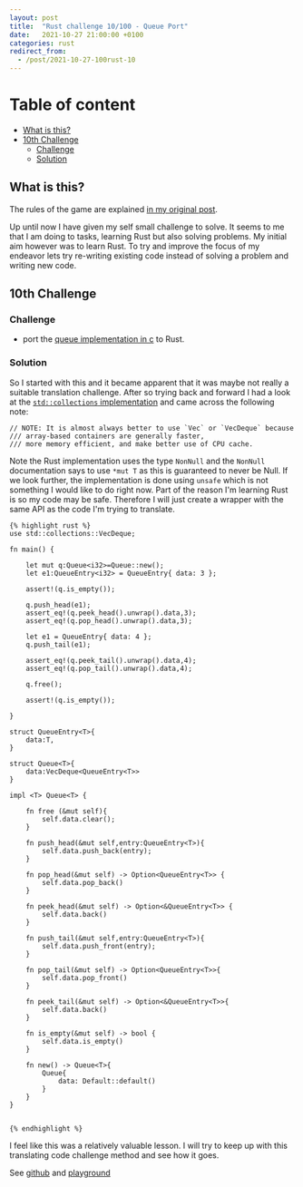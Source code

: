 ```yaml
---
layout: post
title:  "Rust challenge 10/100 - Queue Port"
date:   2021-10-27 21:00:00 +0100
categories: rust
redirect_from:
  - /post/2021-10-27-100rust-10
---
```



#  Table of content
<!-- MarkdownTOC autolink="true" -->

- [What is this?](#what-is-this)
- [10th Challenge](#10th-challenge)
	- [Challenge](#challenge)
	- [Solution](#solution)

<!-- /MarkdownTOC -->

## What is this?

The rules of the game are explained [in my original post](https://maebli.github.io/rust/2021/10/18/100rust.html).

Up until now I have given my self small challenge to solve. It seems to me that I am doing to tasks, learning Rust but also solving problems. My initial aim however was to learn Rust. To try and improve the focus of my endeavor lets try re-writing existing code instead of solving a problem and writing new code. 

## 10th Challenge
### Challenge

* port the [queue implementation in c](https://github.com/fragglet/c-algorithms/blob/master/src/queue.c) to Rust. 


### Solution

So I started with this and it became apparent that it was maybe not really a suitable translation challenge. After
so trying back and forward I had a look at the 	[`std::collections` implementation](https://doc.rust-lang.org/src/alloc/collections/linked_list.rs.html#47-52) and came across the following note:

	// NOTE: It is almost always better to use `Vec` or `VecDeque` because
	/// array-based containers are generally faster,
	/// more memory efficient, and make better use of CPU cache.

Note the Rust implementation uses the type `NonNull` and the `NonNull` documentation says to use `*mut T`
as this is guaranteed to never be Null. If we look further, the implementation is done using `unsafe` which
is not something I would like to do right now. Part of the reason I'm learning Rust is so my code may be safe. 
Therefore I will just create a wrapper with the same API as the code I'm trying to translate. 


	{% highlight rust %}
	use std::collections::VecDeque;

	fn main() {

	    let mut q:Queue<i32>=Queue::new();
	    let e1:QueueEntry<i32> = QueueEntry{ data: 3 };

	    assert!(q.is_empty());

	    q.push_head(e1);
	    assert_eq!(q.peek_head().unwrap().data,3);
	    assert_eq!(q.pop_head().unwrap().data,3);

	    let e1 = QueueEntry{ data: 4 };
	    q.push_tail(e1);

	    assert_eq!(q.peek_tail().unwrap().data,4);
	    assert_eq!(q.pop_tail().unwrap().data,4);

	    q.free();

	    assert!(q.is_empty());

	}

	struct QueueEntry<T>{
	    data:T,
	}

	struct Queue<T>{
	    data:VecDeque<QueueEntry<T>>
	}

	impl <T> Queue<T> {

	    fn free (&mut self){
	        self.data.clear();
	    }

	    fn push_head(&mut self,entry:QueueEntry<T>){
	        self.data.push_back(entry);
	    }

	    fn pop_head(&mut self) -> Option<QueueEntry<T>> {
	        self.data.pop_back()
	    }

	    fn peek_head(&mut self) -> Option<&QueueEntry<T>> {
	        self.data.back()
	    }

	    fn push_tail(&mut self,entry:QueueEntry<T>){
	        self.data.push_front(entry);
	    }

	    fn pop_tail(&mut self) -> Option<QueueEntry<T>>{
	        self.data.pop_front()
	    }

	    fn peek_tail(&mut self) -> Option<&QueueEntry<T>>{
	        self.data.back()
	    }

	    fn is_empty(&mut self) -> bool {
	        self.data.is_empty()
	    }

	    fn new() -> Queue<T>{
	        Queue{
	            data: Default::default()
	        }
	    }
	}


	{% endhighlight %}

I feel like this was a relatively valuable lesson. I will try to keep up with this translating code challenge method and see how it goes.

See [github](https://github.com/maebli/100rustsnippets/tree/master/queue) and [playground](https://play.rust-lang.org/?version=stable&edition=2018&gist=31d04ee6782ad6aa7ab258eb770406af)
